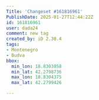 ```yaml
---
Title: 'Changeset #161816961'
PublishDate: 2025-01-27T12:44:22Z
id: 161816961
user: dada24
comment: new tag
created_by: iD 2.30.4
tags:
- Montenegro
- Budva
bbox:
  min_lon: 18.8303858
  min_lat: 42.2798736
  max_lon: 18.8304375
  max_lat: 42.2799426

---
```

